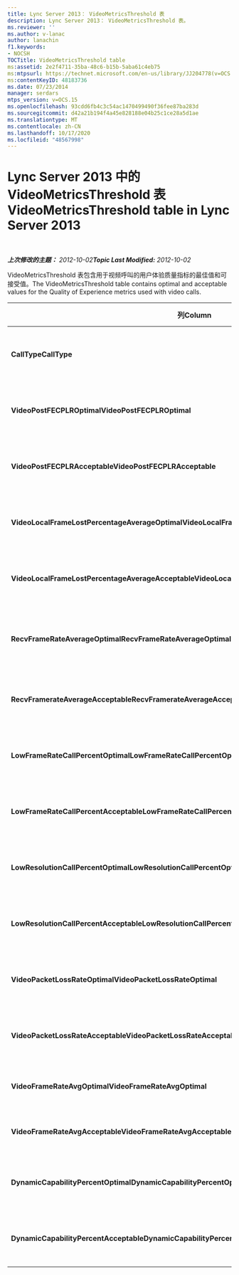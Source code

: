 ```yaml
---
title: Lync Server 2013： VideoMetricsThreshold 表
description: Lync Server 2013： VideoMetricsThreshold 表。
ms.reviewer: ''
ms.author: v-lanac
author: lanachin
f1.keywords:
- NOCSH
TOCTitle: VideoMetricsThreshold table
ms:assetid: 2e2f4711-35ba-48c6-b15b-5aba61c4eb75
ms:mtpsurl: https://technet.microsoft.com/en-us/library/JJ204778(v=OCS.15)
ms:contentKeyID: 48183736
ms.date: 07/23/2014
manager: serdars
mtps_version: v=OCS.15
ms.openlocfilehash: 93cdd6fb4c3c54ac1470499490f36fee87ba283d
ms.sourcegitcommit: d42a21b194f4a45e828188e04b25c1ce28a5d1ae
ms.translationtype: MT
ms.contentlocale: zh-CN
ms.lasthandoff: 10/17/2020
ms.locfileid: "48567998"
---
```

# <a name="videometricsthreshold-table-in-lync-server-2013"></a><span data-ttu-id="6e462-103">Lync Server 2013 中的 VideoMetricsThreshold 表</span><span class="sxs-lookup"><span data-stu-id="6e462-103">VideoMetricsThreshold table in Lync Server 2013</span></span>

<div data-xmlns="http://www.w3.org/1999/xhtml">

<div class="topic" data-xmlns="http://www.w3.org/1999/xhtml" data-msxsl="urn:schemas-microsoft-com:xslt" data-cs="https://msdn.microsoft.com/">

<div data-asp="https://msdn2.microsoft.com/asp">



</div>

<div id="mainSection">

<div id="mainBody">

<span> </span>

<span data-ttu-id="6e462-104">_**上次修改的主题：** 2012-10-02_</span><span class="sxs-lookup"><span data-stu-id="6e462-104">_**Topic Last Modified:** 2012-10-02_</span></span>

<span data-ttu-id="6e462-105">VideoMetricsThreshold 表包含用于视频呼叫的用户体验质量指标的最佳值和可接受值。</span><span class="sxs-lookup"><span data-stu-id="6e462-105">The VideoMetricsThreshold table contains optimal and acceptable values for the Quality of Experience metrics used with video calls.</span></span>


<table>
<colgroup>
<col style="width: 25%" />
<col style="width: 25%" />
<col style="width: 25%" />
<col style="width: 25%" />
</colgroup>
<thead>
<tr class="header">
<th><span data-ttu-id="6e462-106"><strong>列</strong></span><span class="sxs-lookup"><span data-stu-id="6e462-106"><strong>Column</strong></span></span></th>
<th><span data-ttu-id="6e462-107"><strong>数据类型</strong></span><span class="sxs-lookup"><span data-stu-id="6e462-107"><strong>Data Type</strong></span></span></th>
<th><span data-ttu-id="6e462-108"><strong>键/索引</strong></span><span class="sxs-lookup"><span data-stu-id="6e462-108"><strong>Key/Index</strong></span></span></th>
<th><span data-ttu-id="6e462-109"><strong>Details</strong></span><span class="sxs-lookup"><span data-stu-id="6e462-109"><strong>Details</strong></span></span></th>
</tr>
</thead>
<tbody>
<tr class="odd">
<td><p><span data-ttu-id="6e462-110"><strong>CallType</strong></span><span class="sxs-lookup"><span data-stu-id="6e462-110"><strong>CallType</strong></span></span></p></td>
<td><p><span data-ttu-id="6e462-111">int</span><span class="sxs-lookup"><span data-stu-id="6e462-111">int</span></span></p></td>
<td><p><span data-ttu-id="6e462-112">主</span><span class="sxs-lookup"><span data-stu-id="6e462-112">Primary</span></span></p></td>
<td><p><span data-ttu-id="6e462-113">发出的呼叫的类型。</span><span class="sxs-lookup"><span data-stu-id="6e462-113">Type of call that was placed.</span></span></p></td>
</tr>
<tr class="even">
<td><p><span data-ttu-id="6e462-114"><strong>VideoPostFECPLROptimal</strong></span><span class="sxs-lookup"><span data-stu-id="6e462-114"><strong>VideoPostFECPLROptimal</strong></span></span></p></td>
<td><p><span data-ttu-id="6e462-115">十进制 (5、2) </span><span class="sxs-lookup"><span data-stu-id="6e462-115">decimal(5,2)</span></span></p></td>
<td></td>
<td><p><span data-ttu-id="6e462-116">默认值为 0.05。</span><span class="sxs-lookup"><span data-stu-id="6e462-116">The default value is 0.05.</span></span></p></td>
</tr>
<tr class="odd">
<td><p><span data-ttu-id="6e462-117"><strong>VideoPostFECPLRAcceptable</strong></span><span class="sxs-lookup"><span data-stu-id="6e462-117"><strong>VideoPostFECPLRAcceptable</strong></span></span></p></td>
<td><p><span data-ttu-id="6e462-118">十进制 (5、2) </span><span class="sxs-lookup"><span data-stu-id="6e462-118">decimal(5,2)</span></span></p></td>
<td></td>
<td><p><span data-ttu-id="6e462-119">默认值为 0.10。</span><span class="sxs-lookup"><span data-stu-id="6e462-119">The default value is 0.10.</span></span></p></td>
</tr>
<tr class="even">
<td><p><span data-ttu-id="6e462-120"><strong>VideoLocalFrameLostPercentageAverageOptimal</strong></span><span class="sxs-lookup"><span data-stu-id="6e462-120"><strong>VideoLocalFrameLostPercentageAverageOptimal</strong></span></span></p></td>
<td><p><span data-ttu-id="6e462-121">十进制 (5、2) </span><span class="sxs-lookup"><span data-stu-id="6e462-121">decimal(5,2)</span></span></p></td>
<td></td>
<td><p><span data-ttu-id="6e462-122">默认值为 5.0。</span><span class="sxs-lookup"><span data-stu-id="6e462-122">The default value is 5.0.</span></span></p></td>
</tr>
<tr class="odd">
<td><p><span data-ttu-id="6e462-123"><strong>VideoLocalFrameLostPercentageAverageAcceptable</strong></span><span class="sxs-lookup"><span data-stu-id="6e462-123"><strong>VideoLocalFrameLostPercentageAverageAcceptable</strong></span></span></p></td>
<td><p><span data-ttu-id="6e462-124">十进制 (5、2) </span><span class="sxs-lookup"><span data-stu-id="6e462-124">decimal(5,2)</span></span></p></td>
<td></td>
<td><p><span data-ttu-id="6e462-125">默认值为 10.0。</span><span class="sxs-lookup"><span data-stu-id="6e462-125">The default value is 10.0.</span></span></p></td>
</tr>
<tr class="even">
<td><p><span data-ttu-id="6e462-126"><strong>RecvFrameRateAverageOptimal</strong></span><span class="sxs-lookup"><span data-stu-id="6e462-126"><strong>RecvFrameRateAverageOptimal</strong></span></span></p></td>
<td><p><span data-ttu-id="6e462-127">十进制 (9、4) </span><span class="sxs-lookup"><span data-stu-id="6e462-127">decimal(9,4)</span></span></p></td>
<td></td>
<td><p><span data-ttu-id="6e462-128">默认值为 12.0000。</span><span class="sxs-lookup"><span data-stu-id="6e462-128">The default value is 12.0000.</span></span></p></td>
</tr>
<tr class="odd">
<td><p><span data-ttu-id="6e462-129"><strong>RecvFramerateAverageAcceptable</strong></span><span class="sxs-lookup"><span data-stu-id="6e462-129"><strong>RecvFramerateAverageAcceptable</strong></span></span></p></td>
<td><p><span data-ttu-id="6e462-130">十进制 (9、4) </span><span class="sxs-lookup"><span data-stu-id="6e462-130">decimal(9,4)</span></span></p></td>
<td></td>
<td><p><span data-ttu-id="6e462-131">默认值为 7.0000。</span><span class="sxs-lookup"><span data-stu-id="6e462-131">The default value is 7.0000.</span></span></p></td>
</tr>
<tr class="even">
<td><p><span data-ttu-id="6e462-132"><strong>LowFrameRateCallPercentOptimal</strong></span><span class="sxs-lookup"><span data-stu-id="6e462-132"><strong>LowFrameRateCallPercentOptimal</strong></span></span></p></td>
<td><p><span data-ttu-id="6e462-133">十进制 (5、2) </span><span class="sxs-lookup"><span data-stu-id="6e462-133">decimal(5,2)</span></span></p></td>
<td></td>
<td><p><span data-ttu-id="6e462-134">默认值为 5.0。</span><span class="sxs-lookup"><span data-stu-id="6e462-134">The default value is 5.0.</span></span></p></td>
</tr>
<tr class="odd">
<td><p><span data-ttu-id="6e462-135"><strong>LowFrameRateCallPercentAcceptable</strong></span><span class="sxs-lookup"><span data-stu-id="6e462-135"><strong>LowFrameRateCallPercentAcceptable</strong></span></span></p></td>
<td><p><span data-ttu-id="6e462-136">十进制 (5、2) </span><span class="sxs-lookup"><span data-stu-id="6e462-136">decimal(5,2)</span></span></p></td>
<td></td>
<td><p><span data-ttu-id="6e462-137">默认值为 10.0。</span><span class="sxs-lookup"><span data-stu-id="6e462-137">The default value is 10.0/</span></span></p></td>
</tr>
<tr class="even">
<td><p><span data-ttu-id="6e462-138"><strong>LowResolutionCallPercentOptimal</strong></span><span class="sxs-lookup"><span data-stu-id="6e462-138"><strong>LowResolutionCallPercentOptimal</strong></span></span></p></td>
<td><p><span data-ttu-id="6e462-139">十进制 (5、2) </span><span class="sxs-lookup"><span data-stu-id="6e462-139">decimal(5,2)</span></span></p></td>
<td></td>
<td><p><span data-ttu-id="6e462-140">默认值为 5.0。</span><span class="sxs-lookup"><span data-stu-id="6e462-140">The default value is 5.0.</span></span></p></td>
</tr>
<tr class="odd">
<td><p><span data-ttu-id="6e462-141"><strong>LowResolutionCallPercentAcceptable</strong></span><span class="sxs-lookup"><span data-stu-id="6e462-141"><strong>LowResolutionCallPercentAcceptable</strong></span></span></p></td>
<td><p><span data-ttu-id="6e462-142">十进制 (5、2) </span><span class="sxs-lookup"><span data-stu-id="6e462-142">decimal(5,2)</span></span></p></td>
<td></td>
<td><p><span data-ttu-id="6e462-143">默认值为 10.0。</span><span class="sxs-lookup"><span data-stu-id="6e462-143">The default value is 10.0.</span></span></p></td>
</tr>
<tr class="even">
<td><p><span data-ttu-id="6e462-144"><strong>VideoPacketLossRateOptimal</strong></span><span class="sxs-lookup"><span data-stu-id="6e462-144"><strong>VideoPacketLossRateOptimal</strong></span></span></p></td>
<td><p><span data-ttu-id="6e462-145">foat</span><span class="sxs-lookup"><span data-stu-id="6e462-145">foat</span></span></p></td>
<td></td>
<td><p><span data-ttu-id="6e462-146">默认值为 0.05。</span><span class="sxs-lookup"><span data-stu-id="6e462-146">The default value is 0.05.</span></span></p></td>
</tr>
<tr class="odd">
<td><p><span data-ttu-id="6e462-147"><strong>VideoPacketLossRateAcceptable</strong></span><span class="sxs-lookup"><span data-stu-id="6e462-147"><strong>VideoPacketLossRateAcceptable</strong></span></span></p></td>
<td><p><span data-ttu-id="6e462-148">float</span><span class="sxs-lookup"><span data-stu-id="6e462-148">float</span></span></p></td>
<td></td>
<td><p><span data-ttu-id="6e462-149">默认值为 0.10。</span><span class="sxs-lookup"><span data-stu-id="6e462-149">The default value is 0.10.</span></span></p></td>
</tr>
<tr class="even">
<td><p><span data-ttu-id="6e462-150"><strong>VideoFrameRateAvgOptimal</strong></span><span class="sxs-lookup"><span data-stu-id="6e462-150"><strong>VideoFrameRateAvgOptimal</strong></span></span></p></td>
<td><p><span data-ttu-id="6e462-151">float</span><span class="sxs-lookup"><span data-stu-id="6e462-151">float</span></span></p></td>
<td></td>
<td><p><span data-ttu-id="6e462-152">默认值为 12。</span><span class="sxs-lookup"><span data-stu-id="6e462-152">The default value is 12.</span></span></p></td>
</tr>
<tr class="odd">
<td><p><span data-ttu-id="6e462-153"><strong>VideoFrameRateAvgAcceptable</strong></span><span class="sxs-lookup"><span data-stu-id="6e462-153"><strong>VideoFrameRateAvgAcceptable</strong></span></span></p></td>
<td><p><span data-ttu-id="6e462-154">float</span><span class="sxs-lookup"><span data-stu-id="6e462-154">float</span></span></p></td>
<td></td>
<td><p><span data-ttu-id="6e462-155">默认值为 7。</span><span class="sxs-lookup"><span data-stu-id="6e462-155">The default value is 7.</span></span></p></td>
</tr>
<tr class="even">
<td><p><span data-ttu-id="6e462-156"><strong>DynamicCapabilityPercentOptimal</strong></span><span class="sxs-lookup"><span data-stu-id="6e462-156"><strong>DynamicCapabilityPercentOptimal</strong></span></span></p></td>
<td><p><span data-ttu-id="6e462-157">十进制 (5、2) </span><span class="sxs-lookup"><span data-stu-id="6e462-157">decimal(5,2)</span></span></p></td>
<td></td>
<td><p><span data-ttu-id="6e462-158">默认值为 5.00。</span><span class="sxs-lookup"><span data-stu-id="6e462-158">The default value is 5.00.</span></span></p></td>
</tr>
<tr class="odd">
<td><p><span data-ttu-id="6e462-159"><strong>DynamicCapabilityPercentAcceptable</strong></span><span class="sxs-lookup"><span data-stu-id="6e462-159"><strong>DynamicCapabilityPercentAcceptable</strong></span></span></p></td>
<td><p><span data-ttu-id="6e462-160">十进制 (5、2) </span><span class="sxs-lookup"><span data-stu-id="6e462-160">decimal(5,2)</span></span></p></td>
<td></td>
<td><p><span data-ttu-id="6e462-161">默认值为 10.00。</span><span class="sxs-lookup"><span data-stu-id="6e462-161">The default value is 10.00.</span></span></p></td>
</tr>
</tbody>
</table>


</div>

<span> </span>

</div>

</div>

</div>

